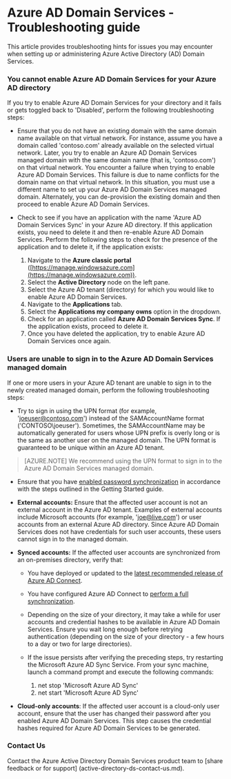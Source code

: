 <properties
	pageTitle="Azure Active Directory Domain Services: Troubleshooting Guide | Microsoft Azure"
	description="Troubleshooting guide for Azure AD Domain Services"
	services="active-directory-ds"
	documentationCenter=""
	authors="mahesh-unnikrishnan"
	manager="stevenpo"
	editor="curtand"/>

<tags
	ms.service="active-directory-ds"
	ms.workload="identity"
	ms.tgt_pltfrm="na"
	ms.devlang="na"
	ms.topic="article"
	ms.date="10/12/2016"
	ms.author="maheshu"/>

# Azure AD Domain Services - Troubleshooting guide
This article provides troubleshooting hints for issues you may encounter when setting up or administering Azure Active Directory (AD) Domain Services.


### You cannot enable Azure AD Domain Services for your Azure AD directory
If you try to enable Azure AD Domain Services for your directory and it fails or gets toggled back to 'Disabled', perform the following troubleshooting steps:

- Ensure that you do not have an existing domain with the same domain name available on that virtual network. For instance, assume you have a domain called 'contoso.com' already available on the selected virtual network. Later, you try to enable an Azure AD Domain Services managed domain with the same domain name (that is, 'contoso.com') on that virtual network. You encounter a failure when trying to enable Azure AD Domain Services. This failure is due to name conflicts for the domain name on that virtual network. In this situation, you must use a different name to set up your Azure AD Domain Services managed domain. Alternately, you can de-provision the existing domain and then proceed to enable Azure AD Domain Services.

- Check to see if you have an application with the name 'Azure AD Domain Services Sync' in your Azure AD directory. If this application exists, you need to delete it and then re-enable Azure AD Domain Services. Perform the following steps to check for the presence of the application and to delete it, if the application exists:

  1. Navigate to the **Azure classic portal** ([https://manage.windowsazure.com](https://manage.windowsazure.com)).
  2. Select the **Active Directory** node on the left pane.
  3. Select the Azure AD tenant (directory) for which you would like to enable Azure AD Domain Services.
  4. Navigate to the **Applications** tab.
  5. Select the **Applications my company owns** option in the dropdown.
  6. Check for an application called **Azure AD Domain Services Sync**. If the application exists, proceed to delete it.
  7. Once you have deleted the application, try to enable Azure AD Domain Services once again.


### Users are unable to sign in to the Azure AD Domain Services managed domain
If one or more users in your Azure AD tenant are unable to sign in to the newly created managed domain, perform the following troubleshooting steps:

- Try to sign in using the UPN format (for example, 'joeuser@contoso.com') instead of the SAMAccountName format ('CONTOSO\joeuser'). Sometimes, the SAMAccountName may be automatically generated for users whose UPN prefix is overly long or is the same as another user on the managed domain. The UPN format is guaranteed to be unique within an Azure AD tenant.

> [AZURE.NOTE] We recommend using the UPN format to sign in to the Azure AD Domain Services managed domain.

- Ensure that you have [enabled password synchronization](active-directory-ds-getting-started-password-sync.md) in accordance with the steps outlined in the Getting Started guide.

- **External accounts:** Ensure that the affected user account is not an external account in the Azure AD tenant. Examples of external accounts include Microsoft accounts (for example, 'joe@live.com') or user accounts from an external Azure AD directory. Since Azure AD Domain Services does not have credentials for such user accounts, these users cannot sign in to the managed domain.

- **Synced accounts:** If the affected user accounts are synchronized from an on-premises directory, verify that:
    - You have deployed or updated to the [latest recommended release of Azure AD Connect](active-directory-ds-getting-started-password-sync.md#install-or-update-azure-ad-connect).

    - You have configured Azure AD Connect to [perform a full synchronization](active-directory-ds-getting-started-password-sync.md).

    - Depending on the size of your directory, it may take a while for user accounts and credential hashes to be available in Azure AD Domain Services. Ensure you wait long enough before retrying authentication (depending on the size of your directory - a few hours to a day or two for large directories).

    - If the issue persists after verifying the preceding steps, try restarting the Microsoft Azure AD Sync Service. From your sync machine, launch a command prompt and execute the following commands:
      1. net stop 'Microsoft Azure AD Sync'
      2. net start 'Microsoft Azure AD Sync'

- **Cloud-only accounts**: If the affected user account is a cloud-only user account, ensure that the user has changed their password after you enabled Azure AD Domain Services. This step causes the credential hashes required for Azure AD Domain Services to be generated.


### Contact Us
Contact the Azure Active Directory Domain Services product team to [share feedback or for support] (active-directory-ds-contact-us.md).
